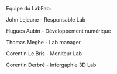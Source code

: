 Equipe du LabFab:

John Lejeune - Responsable Lab

Hugues Aubin - Développement numérique

Thomas Meghe - Lab manager

Corentin Le Bris - Moniteur Lab

Corentin Derbré - Inforgaphie 3D Lab